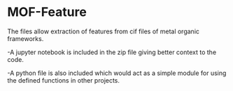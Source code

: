 # MOF-Feature
The files allow extraction of features from cif files of metal organic frameworks.

-A jupyter notebook is included in the zip file giving better context to the code. 

-A python  file is also included which would act as a simple module for using the defined functions in other projects.
